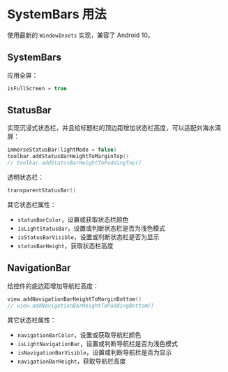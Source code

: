 # SystemBars 用法

使用最新的 `WindowInsets` 实现，兼容了 Android 10。

## SystemBars

应用全屏：

```kotlin
isFullScreen = true
```

## StatusBar

实现沉浸式状态栏，并且给标题栏的顶边距增加状态栏高度，可以适配刘海水滴屏：

```kotlin
immerseStatusBar(lightMode = false)
toolbar.addStatusBarHeightToMarginTop()
// toolbar.addStatusBarHeightToPaddingTop()
```

透明状态栏：

```kotlin
transparentStatusBar()
```

其它状态栏属性：

- `statusBarColor`，设置或获取状态栏颜色
- `isLightStatusBar`，设置或判断状态栏是否为浅色模式
- `isStatusBarVisible`，设置或判断状态栏是否为显示
- `statusBarHeight`，获取状态栏高度

## NavigationBar

给控件的底边距增加导航栏高度：

```kotlin
view.addNavigationBarHeightToMarginBottom()
// view.addNavigationBarHeightToPaddingBottom()
```

其它状态栏属性：

- `navigationBarColor`，设置或获取导航栏颜色
- `isLightNavigationBar`，设置或判断导航栏是否为浅色模式
- `isNavigationBarVisible`，设置或判断导航栏是否为显示
- `navigationBarHeight`，获取导航栏高度